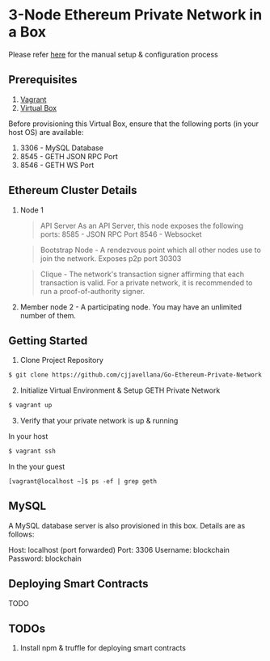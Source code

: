 # 3-Node Ethereum Private Network in a Box
Please refer [here](https://geth.ethereum.org/docs/interface/private-network) for the manual setup & configuration process


## Prerequisites

1. [Vagrant](https://www.vagrantup.com/)
2. [Virtual Box](https://www.virtualbox.org/)

Before provisioning this Virtual Box, ensure that the following ports (in your host OS) are available:
1. 3306 - MySQL Database
2. 8545 - GETH JSON RPC Port
3. 8546 - GETH WS Port

## Ethereum Cluster Details

1. Node 1
   > API Server
     As an API Server, this node exposes the following ports:
     8585 - JSON RPC Port
     8546 - Websocket
          
   > Bootstrap Node - A rendezvous point which all other nodes use to join the network.
     Exposes p2p port 30303     

   > Clique - The network's transaction signer affirming that each transaction is valid. For a private network, it is recommended to run a proof-of-authority signer.

2. Member node 2 - A participating node. You may have an unlimited number of them.

## Getting Started

1. Clone Project Repository
  
  ``` bash
  $ git clone https://github.com/cjjavellana/Go-Ethereum-Private-Network.git
  ```

2. Initialize Virtual Environment & Setup GETH Private Network

  ```bash
  $ vagrant up
  ``` 

3. Verify that your private network is up & running

  In your host
  ```bash
  $ vagrant ssh
  ```

  In the your guest
  ```
  [vagrant@localhost ~]$ ps -ef | grep geth
  ```

## MySQL

A MySQL database server is also provisioned in this box. Details are as follows:

Host: localhost (port forwarded)
Port: 3306
Username: blockchain
Password: blockchain

## Deploying Smart Contracts
TODO

## TODOs

1. Install npm & truffle for deploying smart contracts


